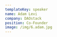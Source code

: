 ```yaml
---
templateKey: speaker
name: Adam Levi
company: DAOstack
position: Co-Founder
image: /img/6.adam.jpg
---
```


